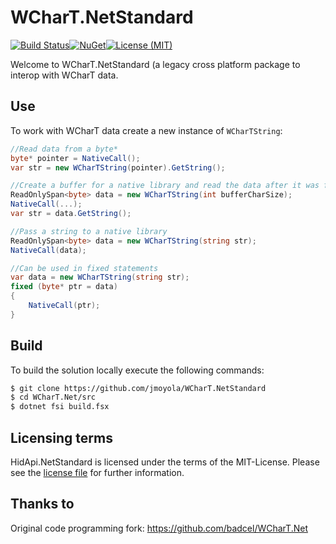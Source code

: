 # WCharT.NetStandard
[![Build Status](https://img.shields.io/github/actions/workflow/status/badcel/WCharT.Net/ci.yml?branch=main)](https://github.com/badcel/WCharT.Net/actions/workflows/ci.yml)[![NuGet](https://img.shields.io/nuget/v/WCharT.Net)](https://www.nuget.org/packages/WCharT.Net/)[![License (MIT)](https://img.shields.io/github/license/badcel/WCharT.Net)](https://github.com/badcel/WCharT.Net/blob/main/license.txt)

Welcome to WCharT.NetStandard (a legacy cross platform package to interop with WCharT data.

## Use
To work with WCharT data create a new instance of `WCharTString`:

```csharp
//Read data from a byte*
byte* pointer = NativeCall();
var str = new WCharTString(pointer).GetString();

//Create a buffer for a native library and read the data after it was filled
ReadOnlySpan<byte> data = new WCharTString(int bufferCharSize);
NativeCall(...);
var str = data.GetString();

//Pass a string to a native library
ReadOnlySpan<byte> data = new WCharTString(string str);
NativeCall(data);

//Can be used in fixed statements
var data = new WCharTString(string str);
fixed (byte* ptr = data)
{
    NativeCall(ptr);
}
```

## Build
To build the solution locally execute the following commands:

```sh
$ git clone https://github.com/jmoyola/WCharT.NetStandard
$ cd WCharT.Net/src
$ dotnet fsi build.fsx
```

## Licensing terms
HidApi.NetStandard is licensed under the terms of the MIT-License. Please see the [license file][license] for further information.

[license]:https://github.com/jmoyola/WCharT.NetStandard/blob/main/license.txt

## Thanks to

Original code programming fork: https://github.com/badcel/WCharT.Net